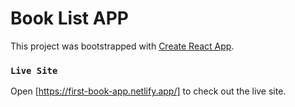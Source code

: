 # Book List APP

This project was bootstrapped with [Create React App](https://github.com/facebook/create-react-app).


### `Live Site`

Open [https://first-book-app.netlify.app/] to check out the live site.

